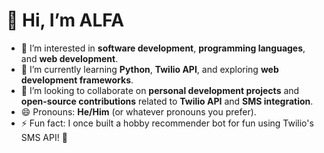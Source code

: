 # 👋 Hi, I’m ALFA

- 👀 I’m interested in **software development**, **programming languages**, and **web development**.
- 🌱 I’m currently learning **Python**, **Twilio API**, and exploring **web development frameworks**.
- 💞️ I’m looking to collaborate on **personal development projects** and **open-source contributions** related to **Twilio API** and **SMS integration**.
- 😄 Pronouns: **He/Him** (or whatever pronouns you prefer).
- ⚡ Fun fact: I once built a hobby recommender bot for fun using Twilio's SMS API! 🎉
